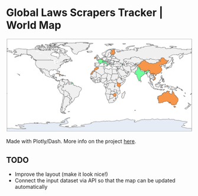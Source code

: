 # Global Laws Scrapers Tracker | World Map

![Error! Could not load the image :(](https://raw.githubusercontent.com/MalloryWittwer/global_policy_map/master/static/map_capture.png)

Made with Plotly/Dash. More info on the project [here](https://worldpolicycenter.org/volunteer-to-build-scrapers-for-a-new-project-on-climate).

## TODO
- Improve the layout (make it look nice!)
- Connect the input dataset via API so that the map can be updated automatically
